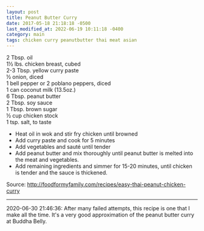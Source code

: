 ```yaml
---
layout: post
title: Peanut Butter Curry
date: 2017-05-18 21:18:18 -0500
last_modified_at: 2022-06-19 10:11:18 -0400
category: main
tags: chicken curry peanutbutter thai meat asian
---
```

2 Tbsp. oil  
1½ lbs. chicken breast, cubed  
2-3 Tbsp. yellow curry paste  
½ onion, diced  
1 bell pepper or 2 poblano peppers, diced  
1 can coconut milk (13.5oz.)  
6 Tbsp. peanut butter  
2 Tbsp. soy sauce  
1 Tbsp. brown sugar  
½ cup chicken stock  
1 tsp. salt, to taste  

  * Heat oil in wok and stir fry chicken until browned
  * Add curry paste and cook for 5 minutes
  * Add vegetables and sauté until tender
  * Add peanut butter and mix thoroughly until peanut butter is melted into the meat and vegetables.
  * Add remaining ingredients and simmer for 15-20 minutes, until chicken is tender and the sauce is thickened.


Source: <http://foodformyfamily.com/recipes/easy-thai-peanut-chicken-curry>

---

2020-06-30 21:46:36: After many failed attempts, this recipe is one that I make all
the time. It's a very good approximation of the peanut butter curry at Buddha Belly.
